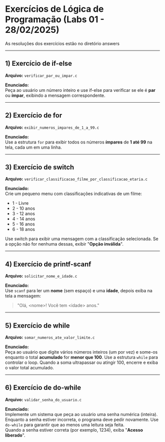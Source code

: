 # Exercícios de Lógica de Programação (Labs 01 - 28/02/2025)

As resoluções dos exercícios estão no diretório answers

---

## 1) Exercício de if-else  
**Arquivo:** `verificar_par_ou_impar.c`

**Enunciado:**  
Peça ao usuário um número inteiro e use if-else para verificar se ele é **par** ou **ímpar**, exibindo a mensagem correspondente.

---

## 2) Exercício de for  
**Arquivo:** `exibir_numeros_impares_de_1_a_99.c`

**Enunciado:**  
Use a estrutura `for` para exibir todos os números **ímpares** de **1 até 99** na tela, cada um em uma linha.

---

## 3) Exercício de switch  
**Arquivo:** `verificar_classificacao_filme_por_classificacao_etaria.c`

**Enunciado:**  
Crie um pequeno menu com classificações indicativas de um filme:  
- 1 - Livre  
- 2 - 10 anos  
- 3 - 12 anos  
- 4 - 14 anos  
- 5 - 16 anos  
- 6 - 18 anos  

Use switch para exibir uma mensagem com a classificação selecionada. Se a opção não for nenhuma dessas, exibir "**Opção inválida**".

---

## 4) Exercício de printf-scanf  
**Arquivo:** `solicitar_nome_e_idade.c`

**Enunciado:**  
Use `scanf` para ler um **nome** (sem espaço) e uma **idade**, depois exiba na tela a mensagem:  
> "Olá, \<nome\>! Você tem \<idade\> anos."

---

## 5) Exercício de while  
**Arquivo:** `somar_numeros_ate_valor_limite.c`

**Enunciado:**  
Peça ao usuário que digite vários números inteiros (um por vez) e some-os enquanto o total **acumulado** for **menor que 100**. Use a estrutura `while` para controlar o loop. Quando a soma ultrapassar ou atingir 100, encerre e exiba o valor total acumulado.

---

## 6) Exercício de do-while  
**Arquivo:** `validar_senha_do_usuario.c`

**Enunciado:**  
Implemente um sistema que peça ao usuário uma senha numérica (inteira). Enquanto a senha estiver incorreta, o programa deve pedir novamente. Use `do-while` para garantir que ao menos uma leitura seja feita.  
Quando a senha estiver correta (por exemplo, 1234), exiba "**Acesso liberado**".
